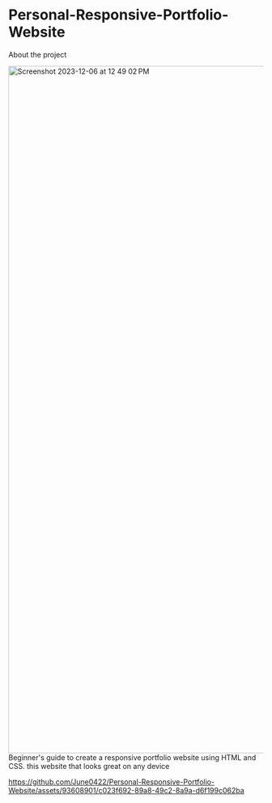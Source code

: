 # Personal-Responsive-Portfolio-Website
About the project

<img width="1357" alt="Screenshot 2023-12-06 at 12 49 02 PM" src="https://github.com/June0422/Personal-Responsive-Portfolio-Website/assets/93608901/432b3554-bdff-4574-b039-6ee5d9b31d1a">
Beginner's guide to create a responsive portfolio website using HTML and CSS. this website that looks great on any device

https://github.com/June0422/Personal-Responsive-Portfolio-Website/assets/93608901/c023f692-89a8-49c2-8a9a-d6f199c062ba

